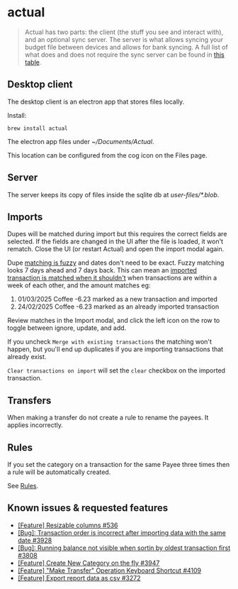 # actual

> Actual has two parts: the client (the stuff you see and interact with), and an optional sync server. The server is what allows syncing your budget file between devices and allows for bank syncing. A full list of what does and does not require the sync server can be found in [this table](https://actualbudget.org/docs/install).

## Desktop client

The desktop client is an electron app that stores files locally.

Install:

```
brew install actual
```

The electron app files under _~/Documents/Actual_.

This location can be configured from the cog icon on the Files page.

## Server

The server keeps its copy of files inside the sqlite db at _user-files/\*.blob_.

## Imports

Dupes will be matched during import but this requires the correct fields are selected.
If the fields are changed in the UI after the file is loaded, it won't rematch.
Close the UI (or restart Actual) and open the import modal again.

Dupe [matching is fuzzy](https://github.com/actualbudget/actual/blob/cde81da72c214ee5b068fa487e5a715e5f2dbffb/packages/loot-core/src/server/accounts/sync.ts#L506) and dates don't need to be exact. Fuzzy matching looks 7 days ahead and 7 days back. This can mean an [imported transaction is matched when it shouldn't](https://github.com/actualbudget/actual/issues/2668#issuecomment-2081316772) when transactions are within a week of each other, and the amount matches eg:

1. 01/03/2025 Coffee -6.23 marked as a new transaction and imported
2. 24/02/2025 Coffee -6.23 marked as an already imported transaction

Review matches in the Import modal, and click the left icon on the row to toggle between ignore, update, and add.

If you uncheck `Merge with existing transactions` the matching won't happen, but you'll end up duplicates if you are importing transactions that already exist.

`Clear transactions on import` will set the `clear` checkbox on the imported transaction.

## Transfers

When making a transfer do not create a rule to rename the payees. It applies incorrectly.

## Rules

If you set the category on a transaction for the same Payee three times then a rule will be automatically created.

See [Rules](https://actualbudget.org/docs/budgeting/rules/).

## Known issues & requested features

- [[Feature] Resizable columns #536](https://github.com/actualbudget/actual/issues/536)
- [[Bug]: Transaction order is incorrect after importing data with the same date #3928](https://github.com/actualbudget/actual/issues/3928)
- [[Bug]: Running balance not visible when sortin by oldest transaction first #3808](https://github.com/actualbudget/actual/issues/3808)
- [[Feature] Create New Category on the fly #3947](https://github.com/actualbudget/actual/issues/3947)
- [[Feature] "Make Transfer" Operation Keyboard Shortcut #4109](https://github.com/actualbudget/actual/issues/4109)
- [[Feature] Export report data as csv #3272](https://github.com/actualbudget/actual/issues/3272)
